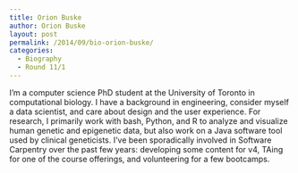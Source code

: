 ```yaml
---
title: Orion Buske
author: Orion Buske
layout: post
permalink: /2014/09/bio-orion-buske/
categories:
  - Biography
  - Round 11/1
---
```

I&#8217;m a computer science PhD student at the University of Toronto in computational biology. I have a background in engineering, consider myself a data scientist, and care about design and the user experience. For research, I primarily work with bash, Python, and R to analyze and visualize human genetic and epigenetic data, but also work on a Java software tool used by clinical geneticists. I&#8217;ve been sporadically involved in Software Carpentry over the past few years: developing some content for v4, TAing for one of the course offerings, and volunteering for a few bootcamps.